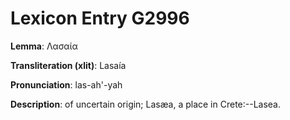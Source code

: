 # Lexicon Entry G2996

**Lemma**: Λασαία

**Transliteration (xlit)**: Lasaía

**Pronunciation**: las-ah'-yah

**Description**:
of uncertain origin; Lasæa, a place in Crete:--Lasea.
